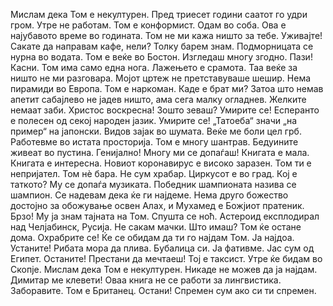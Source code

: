 Мислам дека Том е некултурен.
Пред триесет години саатот го удри гром.
Утре не работам.
Том е конформист.
Одам во соба.
Ова е најубавото време во годината.
Том не ми кажа ништо за тебе.
Уживајте!
Сакате да направам кафе, нели? Толку барем знам.
Подморницата се нурна во водата.
Том е веќе во Бостон.
Изгледаш многу згодно.
Пази!
Касни.
Том има само една нога.
Лажењето е срамота.
Таа веќе за ништо не ми разговара.
Мојот цртеж не претставуваше шешир.
Нема пирамиди во Европа.
Том е наркоман.
Каде е брат ми?
Затоа што немав апетит сабајлево не јадев ништо, ама сега малку огладнев.
Желките немаат заби.
Христос воскресна!
Зошто зеваш?
Умирите се!
Есперанто е полесен од секој народен јазик.
Умирите се!
„Татоеба“ значи „на пример“ на јапонски.
Видов зајак во шумата.
Веќе ме боли цел грб.
Работевме во истата просторија.
Том е многу шантрав.
Бедуините живеат во пустина.
Генијално!
Многу ми се допаѓаш!
Книгата е мала.
Книгата е интересна.
Новиот коронавирус е високо заразен.
Том ти е непријател.
Том нѐ бара.
Не сум храбар.
Циркусот е во град.
Кој е таткото?
Му се допаѓа музиката.
Победник шампионата назива се шампион.
Се надевам дека ќе ги најдеме.
Нема друго божество достојно за обожување освен Алах, и Мухамед е Божјиот пратеник.
Брзо!
Му ја знам тајната на Том.
Спушта се ноћ.
Астероид експлодирал над Челjабинск, Русија.
Не сакам мачки.
Што имаш?
Том ќе остане дома.
Охрабрите се!
Ќе се обидам да ти го најдам Том.
Ја најдоа.
Устаните!
Рибата мора да плива.
Бубалица си.
Ја фативме.
Јас сум од Египет.
Останите!
Престани да мечтаеш!
Тој е таксист.
Утре ќе бидам во Скопје.
Мислам дека Том е некултурен.
Никаде не можев да ја најдам.
Димитар ме клевети!
Оваа книга не се работи за лингвистика.
Заборавите.
Том е Британец.
Остани!
Спремен сум ако си ти спремен.
